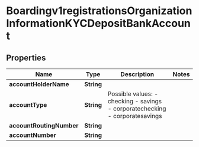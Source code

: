 
# Boardingv1registrationsOrganizationInformationKYCDepositBankAccount

## Properties
Name | Type | Description | Notes
------------ | ------------- | ------------- | -------------
**accountHolderName** | **String** |  | 
**accountType** | **String** | Possible values: - checking - savings - corporatechecking - corporatesavings | 
**accountRoutingNumber** | **String** |  | 
**accountNumber** | **String** |  | 




